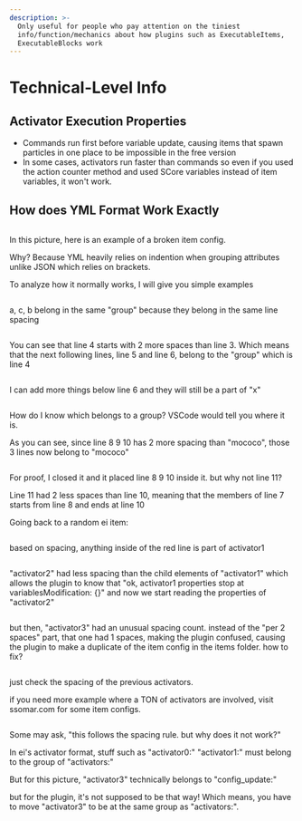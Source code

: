 ```yaml
---
description: >-
  Only useful for people who pay attention on the tiniest
  info/function/mechanics about how plugins such as ExecutableItems,
  ExecutableBlocks work
---
```


# Technical-Level Info



## Activator Execution Properties

* Commands run first before variable update, causing items that spawn particles in one place to be impossible in the free version
* In some cases, activators run faster than commands so even if you used the action counter method and used SCore variables instead of item variables, it won't work.



## How does YML Format Work Exactly

<figure><img src="../../.gitbook/assets/image.png" alt=""><figcaption></figcaption></figure>

In this picture, here is an example of a broken item config.

Why? Because YML heavily relies on indention when grouping attributes unlike JSON which relies on brackets.

To analyze how it normally works, I will give you simple examples

<figure><img src="../../.gitbook/assets/image (1).png" alt=""><figcaption></figcaption></figure>

a, c, b belong in the same "group" because they belong in the same line spacing

<figure><img src="../../.gitbook/assets/image (2).png" alt=""><figcaption></figcaption></figure>

You can see that line 4 starts with 2 more spaces than line 3. Which means that the next following lines, line 5 and line 6, belong to the "group" which is line 4

<figure><img src="../../.gitbook/assets/image (3).png" alt=""><figcaption></figcaption></figure>

I can add more things below line 6 and they will still be a part of "x"

<figure><img src="../../.gitbook/assets/image (4).png" alt=""><figcaption></figcaption></figure>

How do I know which belongs to a group? VSCode would tell you where it is.&#x20;

As you can see, since line 8 9 10 has 2 more spacing than "mococo", those 3 lines now belong to "mococo"

<figure><img src="../../.gitbook/assets/image (5).png" alt=""><figcaption></figcaption></figure>

For proof, I closed it and it placed line 8 9 10 inside it. but why not line 11?

Line 11 had 2 less spaces than line 10, meaning that the members of line 7 starts from line 8 and ends at line 10

Going back to a random ei item:

<figure><img src="../../.gitbook/assets/image (6).png" alt=""><figcaption></figcaption></figure>

based on spacing, anything inside of the red line is part of activator1

<figure><img src="../../.gitbook/assets/image (7).png" alt=""><figcaption></figcaption></figure>

"activator2" had less spacing than the child elements of "activator1" which allows the plugin to know that "ok, activator1 properties stop at variablesModification: {}" and now we start reading the properties of "activator2"

<figure><img src="../../.gitbook/assets/image (8).png" alt=""><figcaption></figcaption></figure>

but then, "activator3" had an unusual spacing count. instead of the "per 2 spaces" part, that one had 1 spaces, making the plugin confused, causing the plugin to make a duplicate of the item config in the items folder. how to fix?

<figure><img src="../../.gitbook/assets/image (9).png" alt=""><figcaption></figcaption></figure>

just check the spacing of the previous activators.

if you need more example where a TON of activators are involved, visit ssomar.com for some item configs.

<figure><img src="../../.gitbook/assets/image (10).png" alt=""><figcaption></figcaption></figure>

Some may ask, "this follows the spacing rule. but why does it not work?"

In ei's activator format, stuff such as "activator0:" "activator1:" must belong to the group of "activators:"

But for this picture, "activator3" technically belongs to "config\_update:"

but for the plugin, it's not supposed to be that way! Which means, you have to move "activator3" to be at the same group as "activators:".
